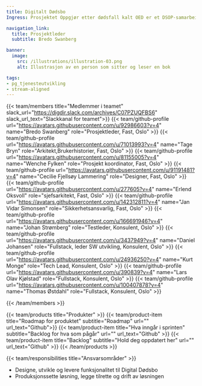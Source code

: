 ```yaml
---
title: Digitalt Dødsbo
Ingress: Prosjektet Oppgjør etter dødsfall kalt OED er et DSOP-samarbeidsprosjekt (Digital Samhandling Offentlig Privat) mellom Digitaliseringsdirektoratet, Brønnøysundregistrene, domstolene i Norge, finansnæringen (alle banker og forsikringsselskaper i Norge), Skatteetaten, Statens kartverk, Statens vegvesen og Landbruksdirektoratet. OED-prosjektet er det viktigste prosjektet i livshendelsen Dødsfall og arv – kalt DOA som er en av syv prioriterte livshendelser i digitaliseringsstrategien. OED realiserer et digitalt dødsbo (DD) som vil være arvingenes samlede informasjonskilde over avdødes formue og gjeld som automatisk samles inn i det digitale dødsboet. Arvingene kan derfor gjøre et mer informert valg om skifteform og unngå å påta seg et utilsiktet gjeldsansvar.

navigation_link:
  title: Prosjektleder
  subtitle: Bredo Swanberg

banner:
  image:
    src: /illustrations/illustration-03.png
    alt: Illustrasjon av en person som sitter og leser en bok

tags:
- pg_tjenesteutvikling
- stream-aligned
---
```


{{< team/members title="Medlemmer i teamet" slack_url="https://digdir.slack.com/archives/C07PZUQFBS6" slack_url_text="Slackkanal for teamet">}}
{{< team/github-profile url="https://avatars.githubusercontent.com/u/92986603?v=4" name="Bredo Swanberg" role="Prosjektleder, Fast, Oslo" >}}
{{< team/github-profile url="https://avatars.githubusercontent.com/u/71013993?v=4" name="Tage Bryn" role="Arkitekt,Brukerhistorier, Fast, Oslo" >}}
{{< team/github-profile url="https://avatars.githubusercontent.com/u/81155005?v=4" name="Wenche Fylken" role="Prosjekt koordinator, Fast, Oslo" >}}
{{< team/github-profile url="https://avatars.githubusercontent.com/u/91191481?v=4" name="Cecilie Fjellsøy Lammering" role="Designer, Fast, Oslo" >}}
{{< team/github-profile url="https://avatars.githubusercontent.com/u/277605?v=4" name="Erlend Oksvoll" role="sjefsarkitekt, Fast, Oslo" >}}
{{< team/github-profile url="https://avatars.githubusercontent.com/u/142312811?v=4" name="Jan Vidar Simonsen" role="Sikkerhetsansvarlig, Fast, Oslo" >}}
{{< team/github-profile url="https://avatars.githubusercontent.com/u/166691946?v=4" name="Johan Strømberg" role="Testleder, Konsulent, Oslo" >}}
{{< team/github-profile url="https://avatars.githubusercontent.com/u/3437949?v=4" name="Daniel Johansen" role="Fullstack, leder SW utvikling, Konsulent, Oslo" >}}
{{< team/github-profile url="https://avatars.githubusercontent.com/u/24936250?v=4" name="Kurt Monge" role="Tech Lead, Konsulent, Oslo" >}}
{{< team/github-profile url="https://avatars.githubusercontent.com/u/390839?v=4" name="Lars Olav Kjølstad" role="Fullstack, Konsulent, Oslo" >}}
{{< team/github-profile url="https://avatars.githubusercontent.com/u/100407878?v=4" name="Thomas Østdahl" role="Fullstack, Konsulent, Oslo" >}}



{{< /team/members >}}

{{< team/products title="Produkter" >}}
{{< team/product-item title="Roadmap for produktet" subtitle="Roadmap" url="" url_text="Github">}}
{{< team/product-item title="Hva inngår i sprinten" subtitle="Backlog for hva som pågår" url="" url_text="Github" >}}
{{< team/product-item title="Backlog" subtitle="Hold deg oppdatert her" url="" url_text="Github" >}}
{{< /team/products >}}

{{< team/responsibilities title="Ansvarsområder" >}}

- Designe, utvikle og levere funksjonalitet til Digital Dødsbo
- Produksjonssette løsning, legge tilrette og drift av løsningen 

